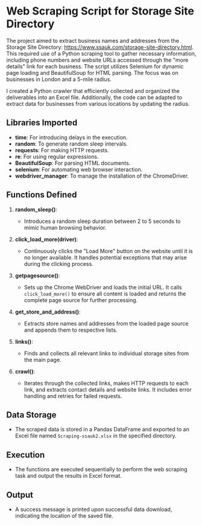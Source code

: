 # Web Scraping Script for Storage Site Directory

The project aimed to extract business names and addresses from the Storage Site Directory: https://www.ssauk.com/storage-site-directory.html. 
This required use of a Python scraping tool to gather necessary information, including phone numbers and website URLs accessed through
the "more details" link for each business. The script utilizes Selenium for dynamic page loading and BeautifulSoup for HTML parsing. 
The focus was on businesses in London and a 5-mile radius.

I created a Python crawler that efficiently collected and organized the deliverables into an Excel file. Additionally, 
the code can be adapted to extract data for businesses from various locations by updating the radius.

## Libraries Imported
- **time**: For introducing delays in the execution.
- **random**: To generate random sleep intervals.
- **requests**: For making HTTP requests.
- **re**: For using regular expressions.
- **BeautifulSoup**: For parsing HTML documents.
- **selenium**: For automating web browser interaction.
- **webdriver_manager**: To manage the installation of the ChromeDriver.

## Functions Defined

1. **random_sleep()**: 
   - Introduces a random sleep duration between 2 to 5 seconds to mimic human browsing behavior.

2. **click_load_more(driver)**: 
   - Continuously clicks the "Load More" button on the website until it is no longer available. It handles potential exceptions that may arise during the clicking process.

3. **getpagesource()**: 
   - Sets up the Chrome WebDriver and loads the initial URL. It calls `click_load_more()` to ensure all content is loaded and returns the complete page source for further processing.

4. **get_store_and_address()**: 
   - Extracts store names and addresses from the loaded page source and appends them to respective lists.

5. **links()**: 
   - Finds and collects all relevant links to individual storage sites from the main page.

6. **crawl()**: 
   - Iterates through the collected links, makes HTTP requests to each link, and extracts contact details and website links. It includes error handling and retries for failed requests.

## Data Storage
- The scraped data is stored in a Pandas DataFrame and exported to an Excel file named `Scraping-ssauk2.xlsx` in the specified directory.

## Execution
- The functions are executed sequentially to perform the web scraping task and output the results in Excel format.

## Output
- A success message is printed upon successful data download, indicating the location of the saved file.

